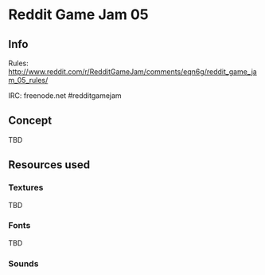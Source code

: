 # Reddit Game Jam 05

## Info

Rules: http://www.reddit.com/r/RedditGameJam/comments/eqn6g/reddit_game_jam_05_rules/

IRC: freenode.net #redditgamejam

## Concept

TBD

## Resources used

### Textures

TBD

### Fonts

TBD

### Sounds
